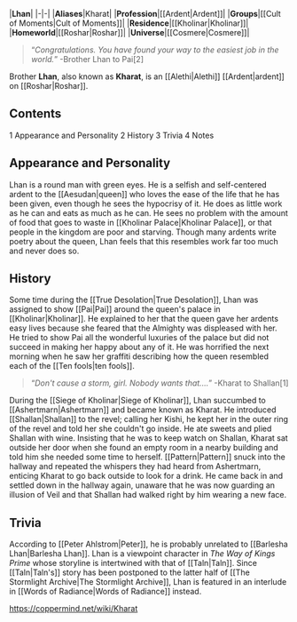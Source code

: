 |**Lhan**|
|-|-|
|**Aliases**|Kharat|
|**Profession**|[[Ardent\|Ardent]]|
|**Groups**|[[Cult of Moments\|Cult of Moments]]|
|**Residence**|[[Kholinar\|Kholinar]]|
|**Homeworld**|[[Roshar\|Roshar]]|
|**Universe**|[[Cosmere\|Cosmere]]|

>“*Congratulations. You have found your way to the easiest job in the world.*”
\-Brother Lhan to Pai[2]


Brother **Lhan**, also known as **Kharat**, is an [[Alethi\|Alethi]] [[Ardent\|ardent]] on [[Roshar\|Roshar]].

## Contents

1 Appearance and Personality
2 History
3 Trivia
4 Notes


## Appearance and Personality
Lhan is a round man with green eyes. He is a selfish and self-centered ardent to the [[Aesudan\|queen]] who loves the ease of the life that he has been given, even though he sees the hypocrisy of it. He does as little work as he can and eats as much as he can. He sees no problem with the amount of food that goes to waste in [[Kholinar Palace\|Kholinar Palace]], or that people in the kingdom are poor and starving. Though many ardents write poetry about the queen, Lhan feels that this resembles work far too much and never does so.

## History
Some time during the [[True Desolation\|True Desolation]], Lhan was assigned to show [[Pai\|Pai]] around the queen's palace in [[Kholinar\|Kholinar]]. He explained to her that the queen gave her ardents easy lives because she feared that the Almighty was displeased with her. He tried to show Pai all the wonderful luxuries of the palace but did not succeed in making her happy about any of it. He was horrified the next morning when he saw her graffiti describing how the queen resembled each of the [[Ten fools\|ten fools]].

>“*Don't cause a storm, girl. Nobody wants that....*”
\-Kharat to Shallan[1]

During the [[Siege of Kholinar\|Siege of Kholinar]], Lhan succumbed to [[Ashertmarn\|Ashertmarn]] and became known as Kharat. He introduced [[Shallan\|Shallan]] to the revel; calling her Kishi, he kept her in the outer ring of the revel and told her she couldn't go inside. He ate sweets and plied Shallan with wine. Insisting that he was to keep watch on Shallan, Kharat sat outside her door when she found an empty room in a nearby building and told him she needed some time to herself. [[Pattern\|Pattern]] snuck into the hallway and repeated the whispers they had heard from Ashertmarn, enticing Kharat to go back outside to look for a drink. He came back in and settled down in the hallway again, unaware that he was now guarding an illusion of Veil and that Shallan had walked right by him wearing a new face.

## Trivia
According to [[Peter Ahlstrom\|Peter]], he is probably unrelated to [[Barlesha Lhan\|Barlesha Lhan]].
Lhan is a viewpoint character in *The Way of Kings Prime* whose storyline is intertwined with that of [[Taln\|Taln]]. Since [[Taln\|Taln's]] story has been postponed to the latter half of [[The Stormlight Archive\|The Stormlight Archive]], Lhan is featured in an interlude in [[Words of Radiance\|Words of Radiance]] instead.


https://coppermind.net/wiki/Kharat